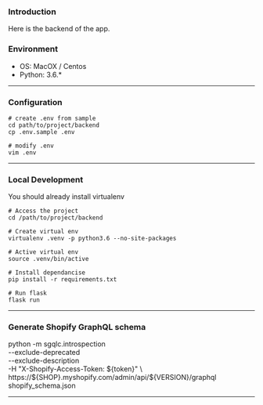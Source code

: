 ### Introduction

Here is the backend of the app.

### Environment

- OS: MacOX / Centos
- Python: 3.6.*

---

### Configuration

```shell
# create .env from sample
cd path/to/project/backend
cp .env.sample .env

# modify .env
vim .env
```

---

### Local Development

You should already install virtualenv

```shell
# Access the project
cd /path/to/project/backend

# Create virtual env
virtualenv .venv -p python3.6 --no-site-packages

# Active virtual env
source .venv/bin/active

# Install dependancise
pip install -r requirements.txt

# Run flask 
flask run
```

---

### Generate Shopify GraphQL schema

python -m sgqlc.introspection \
     --exclude-deprecated \
     --exclude-description \
     -H "X-Shopify-Access-Token: ${token}" \
     https://${SHOP}.myshopify.com/admin/api/${VERSION}/graphql \
     shopify_schema.json

---